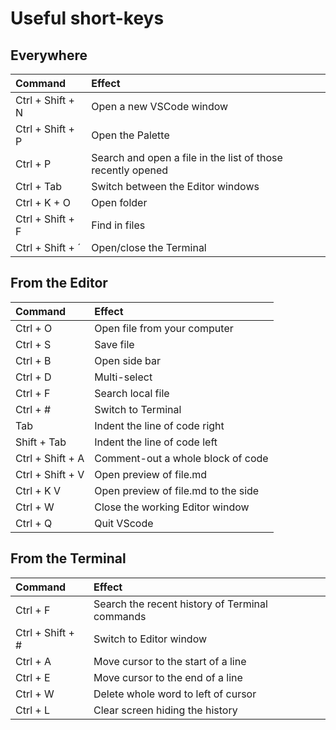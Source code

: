 # Useful short-keys

## Everywhere
| Command | Effect|
| :- | :- |
| Ctrl + Shift + N | Open a new VSCode window |
| Ctrl + Shift + P | Open the Palette |
| Ctrl + P | Search and open a file in the list of those recently opened|
| Ctrl + Tab | Switch between the Editor windows |
| Ctrl + K + O | Open folder |
| Ctrl + Shift + F | Find in files |
| Ctrl + Shift + ´ | Open/close the Terminal |



## From the Editor
| Command | Effect |
| :- | :- |
| Ctrl + O | Open file from your computer |
| Ctrl + S | Save file |
| Ctrl + B | Open side bar |
| Ctrl + D | Multi-select |
| Ctrl + F | Search local file |
| Ctrl + # | Switch to Terminal |
| Tab | Indent the line of code right |
| Shift + Tab | Indent the line of code left |
| Ctrl + Shift + A | Comment-out a whole block of code |
| Ctrl + Shift + V | Open preview of file.md |
| Ctrl + K V | Open preview of file.md to the side |
| Ctrl + W | Close the working Editor window |
| Ctrl + Q | Quit VScode |

## From the Terminal
| Command | Effect |
| :- | :- |
| Ctrl + F | Search the recent history of Terminal commands |
| Ctrl + Shift + # | Switch to Editor window |
| Ctrl + A | Move cursor to the start of a line |
| Ctrl + E | Move cursor to the end of a line |
| Ctrl + W | Delete whole word to left of cursor |
| Ctrl + L | Clear screen hiding the history |